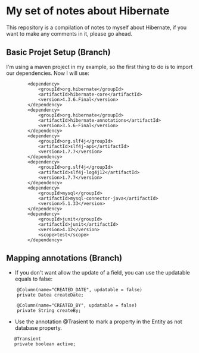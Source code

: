 # My set of notes about Hibernate

This repository is a compilation of notes to myself about Hibernate, if you want to make any comments  in it, please go ahead.

## Basic Projet Setup (Branch)

I'm using a maven project in my example,  so the first thing to do is to import our dependencies. Now I will use:

```
        <dependency>
            <groupId>org.hibernate</groupId>
            <artifactId>hibernate-core</artifactId>
            <version>4.3.6.Final</version>
        </dependency>
        <dependency>
            <groupId>org.hibernate</groupId>
            <artifactId>hibernate-annotations</artifactId>
            <version>3.5.6-Final</version>
        </dependency>
        <dependency>
            <groupId>org.slf4j</groupId>
            <artifactId>slf4j-api</artifactId>
            <version>1.7.7</version>
        </dependency>
        <dependency>
            <groupId>org.slf4j</groupId>
            <artifactId>slf4j-log4j12</artifactId>
            <version>1.7.7</version>
        </dependency>
        <dependency>
            <groupId>mysql</groupId>
            <artifactId>mysql-connector-java</artifactId>
            <version>5.1.33</version>
        </dependency>
        <dependency>
            <groupId>junit</groupId>
            <artifactId>junit</artifactId>
            <version>4.12</version>
            <scope>test</scope>
        </dependency>
```

        
## Mapping annotations (Branch)

- If you don't want allow the update of a field, you can use the updatable equals to false: 

```
    @Column(name="CREATED_DATE", updatable = false)
    private Datea createDate;

    @Column(name="CREATED_BY", updatable = false)
    private String createBy;
```

- Use the annotation @Trasient to mark a property in the Entity as not database property.

```
   @Transient
   private boolean active;
```


